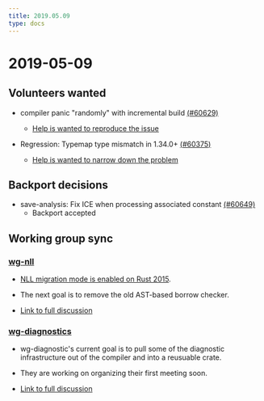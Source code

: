 ```yaml
---
title: 2019.05.09
type: docs
---
```

# 2019-05-09

## Volunteers wanted

- compiler panic "randomly" with incremental build [(#60629)](https://github.com/rust-lang/rust/issues/60629)
  - [Help is wanted to reproduce the issue](https://rust-lang.zulipchat.com/#narrow/stream/131828-t-compiler/topic/weekly.20meeting.202019-05-09.20.2354818/near/165255081)
  
- Regression: Typemap type mismatch in 1.34.0+ [(#60375)](https://github.com/rust-lang/rust/issues/60375)
  - [Help is wanted to narrow down the problem](https://rust-lang.zulipchat.com/#narrow/stream/131828-t-compiler/topic/weekly.20meeting.202019-05-09.20.2354818/near/165255267)

## Backport decisions

- save-analysis: Fix ICE when processing associated constant [(#60649)](https://github.com/rust-lang/rust/pull/60649)
  - Backport accepted

## Working group sync

### [wg-nll](../../../working-groups/nll/)

- [NLL migration mode is enabled on Rust 2015](https://github.com/rust-lang/rust/pull/59114).

- The next goal is to remove the old AST-based borrow checker.

- [Link to full discussion](https://rust-lang.zulipchat.com/#narrow/stream/131828-t-compiler/topic/weekly.20meeting.202019-05-09.20.2354818/near/165259126)

### [wg-diagnostics](../../../working-groups/diagnostics/)

- wg-diagnostic's current goal is to pull some of the diagnostic infrastructure out of the compiler and into a reusuable crate.

- They are working on organizing their first meeting soon.

- [Link to full discussion](https://rust-lang.zulipchat.com/#narrow/stream/131828-t-compiler/topic/weekly.20meeting.202019-05-09.20.2354818/near/165259007)
